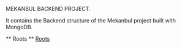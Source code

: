 MEKANBUL BACKEND PROJECT.



It contains the Backend structure of the Mekanbul project built with MongoDB.

** Roots **
[Roots](https://github.com/jaatadeel14/Backend/tree/main/routes)<br>
